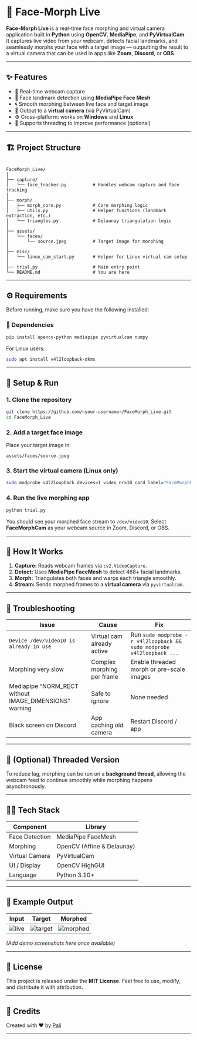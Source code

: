 # 🧠 Face-Morph Live

**Face-Morph Live** is a real-time face morphing and virtual camera application built in **Python** using **OpenCV**, **MediaPipe**, and **PyVirtualCam**.  
It captures live video from your webcam, detects facial landmarks, and seamlessly morphs your face with a target image — outputting the result to a virtual camera that can be used in apps like **Zoom**, **Discord**, or **OBS**.

---

## ✨ Features

- 🎥 Real-time webcam capture  
- 🧩 Face landmark detection using **MediaPipe Face Mesh**  
- 🌀 Smooth morphing between live face and target image  
- 📡 Output to a **virtual camera** (via PyVirtualCam)  
- ⚙️ Cross-platform: works on **Windows** and **Linux**  
- 🧵 Supports threading to improve performance (optional)

---

## 🏗️ Project Structure

```

FaceMorph_Live/
│
├── capture/
│   └── face_tracker.py          # Handles webcam capture and face tracking
│
├── morph/
│   ├── morph_core.py            # Core morphing logic
│   ├── utils.py                 # Helper functions (landmark extraction, etc.)
│   └── triangles.py             # Delaunay triangulation logic
│
├── assets/
│   └── faces/
│       └── source.jpeg          # Target image for morphing
│
├── misc/
│   └── linux_cam_start.py       # Helper for Linux virtual cam setup
│
├── trial.py                     # Main entry point
└── README.md                    # You are here

````

---

## ⚙️ Requirements

Before running, make sure you have the following installed:

### 🧩 Dependencies
```bash
pip install opencv-python mediapipe pyvirtualcam numpy
````

For Linux users:

```bash
sudo apt install v4l2loopback-dkms
```

---

## 🚀 Setup & Run

### 1. Clone the repository

```bash
git clone https://github.com/<your-username>/FaceMorph_Live.git
cd FaceMorph_Live
```

### 2. Add a target face image

Place your target image in:

```
assets/faces/source.jpeg
```

### 3. Start the virtual camera (Linux only)

```bash
sudo modprobe v4l2loopback devices=1 video_nr=10 card_label="FaceMorphCam" exclusive_caps=1
```

### 4. Run the live morphing app

```bash
python trial.py
```

You should see your morphed face stream to `/dev/video10`.
Select **FaceMorphCam** as your webcam source in Zoom, Discord, or OBS.

---

## 🧠 How It Works

1. **Capture:** Reads webcam frames via `cv2.VideoCapture`.
2. **Detect:** Uses **MediaPipe FaceMesh** to detect 468+ facial landmarks.
3. **Morph:** Triangulates both faces and warps each triangle smoothly.
4. **Stream:** Sends morphed frames to a **virtual camera** via `pyvirtualcam`.

---

## 🧩 Troubleshooting

| Issue                                                  | Cause                      | Fix                                                                   |
| ------------------------------------------------------ | -------------------------- | --------------------------------------------------------------------- |
| `Device /dev/video10 is already in use`                | Virtual cam already active | Run `sudo modprobe -r v4l2loopback && sudo modprobe v4l2loopback ...` |
| Morphing very slow                                     | Complex morphing per frame | Enable threaded morph or pre-scale images                             |
| Mediapipe “NORM_RECT without IMAGE_DIMENSIONS” warning | Safe to ignore             | None needed                                                           |
| Black screen on Discord                                | App caching old camera     | Restart Discord / app                                                 |

---

## 🧵 (Optional) Threaded Version

To reduce lag, morphing can be run on a **background thread**,
allowing the webcam feed to continue smoothly while morphing happens asynchronously.

---

## 🧑‍💻 Tech Stack

| Component      | Library                    |
| -------------- | -------------------------- |
| Face Detection | MediaPipe FaceMesh         |
| Morphing       | OpenCV (Affine & Delaunay) |
| Virtual Camera | PyVirtualCam               |
| UI / Display   | OpenCV HighGUI             |
| Language       | Python 3.10+               |

---

## 📸 Example Output

|             Input             |               Target              |               Morphed               |
| :---------------------------: | :-------------------------------: | :---------------------------------: |
| ![live](assets/demo/live.png) | ![target](assets/demo/target.png) | ![morphed](assets/demo/morphed.png) |

*(Add demo screenshots here once available)*

---

## 🧾 License

This project is released under the **MIT License**.
Feel free to use, modify, and distribute it with attribution.

---

## 💬 Credits

Created with ❤️ by [Pali](https://github.com/pali29)

---
